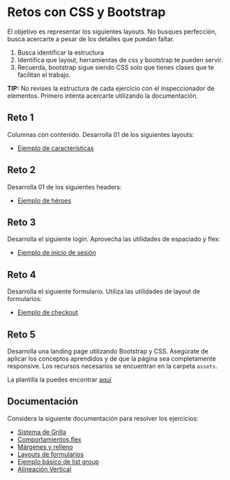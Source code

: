 # Retos con CSS y Bootstrap

El objetivo es representar los siguientes layouts. No busques perfección, busca acercarte a pesar de los detalles que puedan faltar.

1. Busca identificar la estructura
2. Identifica que layout, herramientas de css y bootstrap te pueden servir.
3. Recuerda, bootstrap sigue siendo CSS solo que tienes clases que te facilitan el trabajo.

**TIP:** No revises la estructura de cada ejercicio con el inspeccionador de elementos. Primero intenta acercarte utilizando la documentación.

## Reto 1
Columnas con contenido. Desarrolla 01 de los siguientes layouts:
- [Ejemplo de características](https://getbootstrap.com/docs/5.0/examples/features/)

## Reto 2
Desarrolla 01 de los siguientes headers:
- [Ejemplo de héroes](https://getbootstrap.com/docs/5.0/examples/heroes/)

## Reto 3
Desarrolla el siguiente login. Aprovecha las utilidades de espaciado y flex:
- [Ejemplo de inicio de sesión](https://getbootstrap.com/docs/5.0/examples/sign-in/)

## Reto 4
Desarrolla el siguiente formulario. Utiliza las utilidades de layout de formularios:
- [Ejemplo de checkout](https://getbootstrap.com/docs/5.0/examples/checkout/)

## Reto 5

Desarrolla una landing page utilizando Bootstrap y CSS. Asegúrate de aplicar los conceptos aprendidos y de que la página sea completamente responsive. Los recursos necesarios se encuentran en la carpeta `assets`.

La plantilla la puedes encontrar [aquí](https://www.figma.com/design/QjRDVWmmyeCGKCTohTUvq4/Course-Simple-landing-page-(Community)?node-id=5-2&t=VzQjFtYN8t4Wcr87-0)

## Documentación

Considera la siguiente documentación para resolver los ejercicios:

- [Sistema de Grilla](https://getbootstrap.com/docs/5.3/layout/grid/#example)
- [Comportamientos flex](https://getbootstrap.com/docs/5.3/utilities/flex/#enable-flex-behaviors)
- [Márgenes y relleno](https://getbootstrap.com/docs/5.3/utilities/spacing/#margin-and-padding)
- [Layouts de formularios](https://getbootstrap.com/docs/5.3/forms/layout/#forms)
- [Ejemplo básico de list group](https://getbootstrap.com/docs/5.3/components/list-group/#basic-example)
- [Alineación Vertical](https://getbootstrap.com/docs/5.3/utilities/vertical-align/#css)